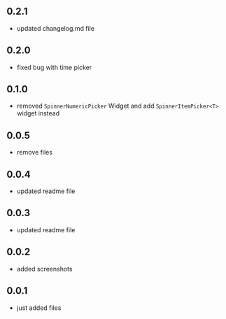 ## 0.2.1

* updated changelog.md file
  
## 0.2.0

* fixed bug with time picker

## 0.1.0

* removed `SpinnerNumericPicker` Widget and add `SpinnerItemPicker<T>` widget instead 

## 0.0.5

* remove  files 

## 0.0.4

* updated readme file

## 0.0.3

* updated readme file

## 0.0.2

* added screenshots

## 0.0.1

* just added files









